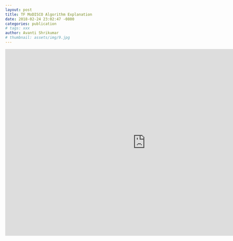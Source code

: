 ```yaml
---
layout: post
title: TF MoDISCO Algorithm Explanation
date: 2018-02-24 23:02:47 -0800
categories: publication
# tags: xxx
author: Avanti Shrikumar
# thumbnail: assets/img/9.jpg
---
```


<center>
<iframe width="900" height="600" src="https://www.youtube.com/embed/fXPGVJg956E" frameborder="0" allow="accelerometer; autoplay; encrypted-media; gyroscope; picture-in-picture" allowfullscreen></iframe>
</center>